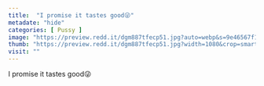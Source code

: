 ```yaml
---
title:  "I promise it tastes good😜"
metadate: "hide"
categories: [ Pussy ]
image: "https://preview.redd.it/dgm887tfecp51.jpg?auto=webp&s=9e46567f1fb662ee30d7330f5ed253a13df08eaf"
thumb: "https://preview.redd.it/dgm887tfecp51.jpg?width=1080&crop=smart&auto=webp&s=72a9fd2d96ed4e8f016cf1b1c1f9471df8d63601"
visit: ""
---
```

I promise it tastes good😜
